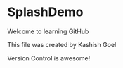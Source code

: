 # SplashDemo

Welcome to learning GitHub

This file was created by Kashish Goel

Version Control is awesome!
